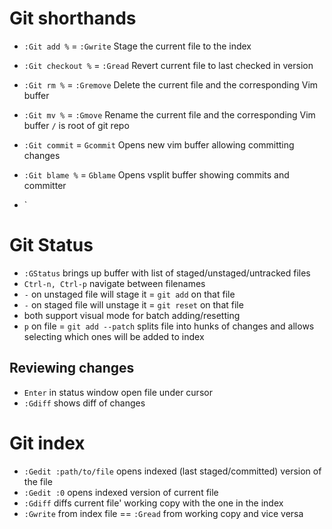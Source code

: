 # Git shorthands

- `:Git add %`      =  `:Gwrite`	Stage the current file to the index
- `:Git checkout %` =  `:Gread`	  Revert current file to last checked in version
- `:Git rm %`       =  `:Gremove`	Delete the current file and the corresponding Vim buffer
- `:Git mv %`       =  `:Gmove`	  Rename the current file and the corresponding Vim buffer `/` is root of git repo

- `:Git commit`     =  `Gcommit` Opens new vim buffer allowing committing changes
- `:Git blame %`    =  `Gblame` Opens vsplit buffer showing commits and committer
- `

# Git Status

- `:GStatus` brings up buffer with list of staged/unstaged/untracked files
- `Ctrl-n, Ctrl-p` navigate between filenames
- `-` on unstaged file will stage it = `git add` on that file 
- `-` on staged file will unstage it = `git reset` on that file
- both support visual mode for batch adding/resetting
- `p` on file = `git add --patch` splits file into hunks of changes and allows selecting which ones will be added to
  index

## Reviewing changes

- `Enter` in status window open file under cursor
- `:Gdiff` shows diff of changes

# Git index

- `:Gedit :path/to/file` opens indexed (last staged/committed) version of the file
- `:Gedit :0` opens indexed version of current file
- `:Gdiff` diffs current file' working copy with the one in the index
- `:Gwrite` from index file == `:Gread` from working copy and vice versa

